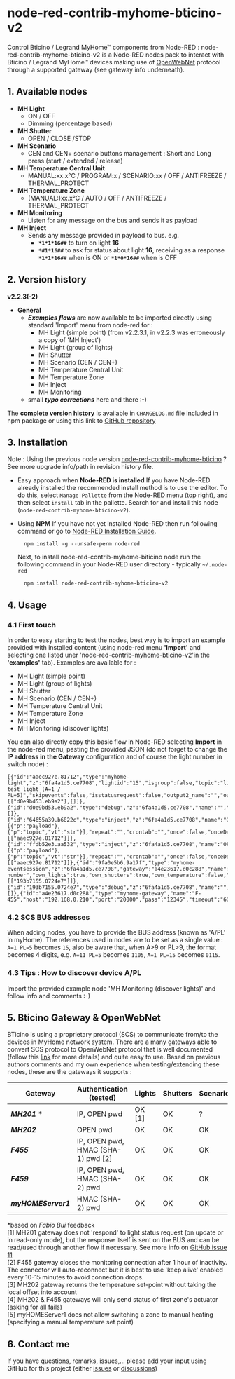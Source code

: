 # node-red-contrib-myhome-bticino-v2

Control Bticino / Legrand MyHome&#8482; components from Node-RED : node-red-contrib-myhome-bticino-v2 is a Node-RED nodes pack to interact with Bticino / Legrand MyHome&#8482; devices making use of [OpenWebNet](https://en.wikipedia.org/wiki/OpenWebNet) protocol through a supported gateway (see gateway info underneath).

## 1. Available nodes
- **MH Light**
	- ON / OFF
	- Dimming (percentage based)
- **MH Shutter**
	- OPEN / CLOSE /STOP
- **MH Scenario**
	- CEN and CEN+ scenario buttons management : Short and Long press (start / extended / release)
- **MH Temperature Central Unit**
	- MANUAL:xx.x°C / PROGRAM:x / SCENARIO:xx / OFF / ANTIFREEZE / THERMAL_PROTECT
- **MH Temperature Zone**
	- (MANUAL:)xx.x°C / AUTO / OFF / ANTIFREEZE / THERMAL_PROTECT
- **MH Monitoring**
	- Listen for any message on the bus and sends it as payload
- **MH Inject**
	- Sends any message provided in payload to bus. e.g.
		- **`*1*1*16##`** to turn on light **16**
		- **`*#1*16##`** to ask for status about light **16**, receiving as a response **`*1*1*16##`** when is ON or **`*1*0*16##`** when is OFF

## 2. Version history
**v2.2.3(-2)**
- **General**
  - ***Examples flows*** are now available to be imported directly using standard 'Import' menu from node-red for :
    - MH Light (simple point) (from v2.2.3.1, in v2.2.3 was erroneously a copy of 'MH Inject')
    - MH Light (group of lights)
    - MH Shutter
    - MH Scenario (CEN / CEN+)
    - MH Temperature Central Unit
    - MH Temperature Zone
    - MH Inject
    - MH Monitoring
  - small ***typo corrections*** here and there :-)

The **complete version history** is available in `CHANGELOG.md` file included in npm package or using this link to [GitHub repository](https://github.com/FredBlo/node-red-contrib-myhome-bticino-v2/blob/main/CHANGELOG.md)

## 3. Installation
  Note : Using the previous node version [node-red-contrib-myhome-bticino](https://flows.nodered.org/node/node-red-contrib-myhome-bticino) ? See more upgrade info/path in revision history file.
- Easy approach when **Node-RED is installed**
	If you have Node-RED already installed the recommended install method is to use the editor. To do this, select `Manage Pallette` from the Node-RED menu (top right), and then select `install` tab in the pallette. Search for and install this node (`node-red-contrib-myhome-bticino-v2`).

- Using **NPM**
	If you have not yet installed Node-RED then run following command or go to [Node-RED Installation Guide](https://nodered.org/docs/getting-started/installation).

        npm install -g --unsafe-perm node-red

    Next, to install node-red-contrib-myhome-biticino node run the following command in your Node-RED user directory - typically `~/.node-red`

        npm install node-red-contrib-myhome-bticino-v2

## 4. Usage
### 4.1 First touch
In order to easy starting to test the nodes, best way is to import an example provided with installed content (using node-red menu **'Import'** and selecting one listed uner 'node-red-contrib-myhome-bticino-v2'in the **'examples'** tab).
Examples are available for :
- MH Light (simple point)
- MH Light (group of lights)
- MH Shutter
- MH Scenario (CEN / CEN+)
- MH Temperature Central Unit
- MH Temperature Zone
- MH Inject
- MH Monitoring (discover lights)

You can also directly copy this basic flow in Node-RED selecting **Import** in the node-red menu, pasting the provided JSON (do not forget to change the **IP address in the Gateway** configuration and of course the light number in switch node) :

```
[{"id":"aaec927e.81712","type":"myhome-light","z":"6fa4a1d5.ce7708","lightid":"15","isgroup":false,"topic":"light","gateway":"a4e23617.d0c288","name":"My test light (A=1 / PL=5)","skipevents":false,"isstatusrequest":false,"output2_name":"","output2_type":"boolean","x":450,"y":180,"wires":[["d0e9bd53.eb9a2"],[]]},{"id":"d0e9bd53.eb9a2","type":"debug","z":"6fa4a1d5.ce7708","name":"","active":true,"tosidebar":true,"console":false,"tostatus":false,"complete":"false","statusVal":"","statusType":"auto","x":650,"y":140,"wires":[]},{"id":"64655a39.b6822c","type":"inject","z":"6fa4a1d5.ce7708","name":"ON","props":[{"p":"payload"},{"p":"topic","vt":"str"}],"repeat":"","crontab":"","once":false,"onceDelay":0.1,"topic":"cmd/light","payload":"true","payloadType":"bool","x":190,"y":160,"wires":[["aaec927e.81712"]]},{"id":"ffdb52e3.aa532","type":"inject","z":"6fa4a1d5.ce7708","name":"OFF","props":[{"p":"payload"},{"p":"topic","vt":"str"}],"repeat":"","crontab":"","once":false,"onceDelay":0.1,"topic":"cmd/light","payload":"false","payloadType":"bool","x":190,"y":200,"wires":[["aaec927e.81712"]]},{"id":"9fa0e5b6.9a17f","type":"myhome-eventsession","z":"6fa4a1d5.ce7708","gateway":"a4e23617.d0c288","name":"Discover number","own_lights":true,"own_shutters":true,"own_temperature":false,"own_energy":false,"own_others":false,"x":480,"y":260,"wires":[["193b7155.0724e7"]]},{"id":"193b7155.0724e7","type":"debug","z":"6fa4a1d5.ce7708","name":"","active":true,"tosidebar":true,"console":false,"tostatus":false,"complete":"false","statusVal":"","statusType":"auto","x":690,"y":260,"wires":[]},{"id":"a4e23617.d0c288","type":"myhome-gateway","name":"F-455","host":"192.168.0.210","port":"20000","pass":"12345","timeout":"600","log_in_lights":false,"log_in_shutters":false,"log_in_temperature":false,"log_in_energy":false,"log_in_others":false,"log_out_cmd":false}]
```

### 4.2 SCS BUS addresses
When adding nodes, you have to provide the BUS address (known as 'A/PL' in myHome). The references used in nodes are to be set as a single value : `A=1 PL=5` becomes `15`, also be aware that, when A>9 or PL>9, the format becomes 4 digits, e.g. `A=11 PL=5` becomes `1105`, `A=1 PL=15` becomes `0115`.

### 4.3 Tips : How to discover device A/PL
Import the provided example node 'MH Monitoring (discover lights)' and follow info and comments :-)

## 5. Bticino Gateway & OpenWebNet
BTicino is using a proprietary protocol (SCS) to communicate from/to the devices in MyHome network system. There are a many gateways able to convert SCS protocol to OpenWebNet protocol that is well documented (follow this [link](https://developer.legrand.com/documentation/open-web-net-for-myhome/) for more details) and quite easy to use.
Based on previous authors comments and my own experience when testing/extending these nodes, these are the gateways it supports :

| Gateway             | Authentication (tested)           | Lights        | Shutters      | Scenario      | Temperature   |
| ------------------- | --------------------------------- | ------------- | ------------- | ------------- | ------------- |
| ***MH201*** \*      | IP, OPEN pwd                      | OK [1]        | OK            | ?             | ?             |
| ***MH202***         | OPEN pwd                          | OK            | OK            | OK            | OK [3][4]     |
| ***F455***          | IP, OPEN pwd, HMAC (SHA-1) pwd [2]| OK            | OK            | OK            | OK [4]        |
| ***F459***          | IP, OPEN pwd, HMAC (SHA-2) pwd    | OK            | OK            | OK            | OK            |
| ***myHOMEServer1*** | HMAC (SHA-2) pwd                  | OK            | OK            | OK            | OK [5]        |

\*based on *Fabio Bui* feedback
\
[1] MH201 gateway does not 'respond' to light status request (on update or in read-only mode), but the response itself is sent on the BUS and can be read/used through another flow if necessary. See more info on [GitHub issue 11](https://github.com/FredBlo/node-red-contrib-myhome-bticino-v2/issues/11)
\
[2] F455 gateway closes the monitoring connection after 1 hour of inactivity. The connector will auto-reconnect but it is best to use 'keep alive' enabled every 10-15 minutes to avoid connection drops.
\
[3] MH202 gateway returns the temperature set-point without taking the local offset into account
\
[4] MH202 & F455 gateways will only send status of first zone's actuator (asking for all fails)
\
[5] myHOMEServer1 does not allow switching a zone to manual heating (specifying a manual temperature set point)

## 6. Contact me
If you have questions, remarks, issues,... please add your input using GitHub for this project (either [issues](https://github.com/FredBlo/node-red-contrib-myhome-bticino-v2/issues) or [discussions](https://github.com/FredBlo/node-red-contrib-myhome-bticino-v2/discussions))
